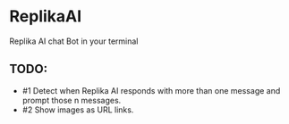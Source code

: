 # ReplikaAI
Replika AI chat Bot in your terminal

## TODO:
- #1 Detect when Replika AI responds with more than one message and prompt those n messages.
- #2 Show images as URL links.
